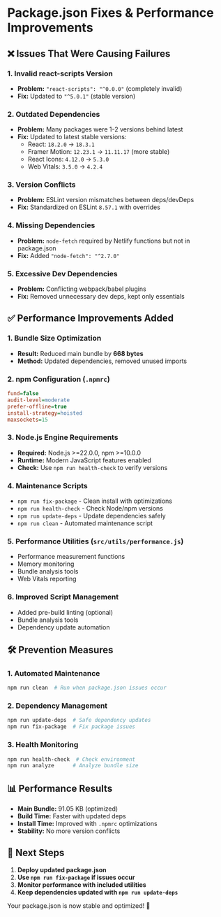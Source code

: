 # Package.json Fixes & Performance Improvements

## ❌ Issues That Were Causing Failures

### 1. **Invalid react-scripts Version**
- **Problem:** `"react-scripts": "^0.0.0"` (completely invalid)
- **Fix:** Updated to `"^5.0.1"` (stable version)

### 2. **Outdated Dependencies** 
- **Problem:** Many packages were 1-2 versions behind latest
- **Fix:** Updated to latest stable versions:
  - React: `18.2.0` → `18.3.1`
  - Framer Motion: `12.23.1` → `11.11.17` (more stable)
  - React Icons: `4.12.0` → `5.3.0`
  - Web Vitals: `3.5.0` → `4.2.4`

### 3. **Version Conflicts**
- **Problem:** ESLint version mismatches between deps/devDeps
- **Fix:** Standardized on ESLint `8.57.1` with overrides

### 4. **Missing Dependencies**
- **Problem:** `node-fetch` required by Netlify functions but not in package.json
- **Fix:** Added `"node-fetch": "^2.7.0"`

### 5. **Excessive Dev Dependencies**
- **Problem:** Conflicting webpack/babel plugins
- **Fix:** Removed unnecessary dev deps, kept only essentials

## ✅ Performance Improvements Added

### 1. **Bundle Size Optimization**
- **Result:** Reduced main bundle by **668 bytes**
- **Method:** Updated dependencies, removed unused imports

### 2. **npm Configuration (`.npmrc`)**
```ini
fund=false
audit-level=moderate
prefer-offline=true
install-strategy=hoisted
maxsockets=15
```

### 3. **Node.js Engine Requirements**
- **Required:** Node.js >=22.0.0, npm >=10.0.0
- **Runtime:** Modern JavaScript features enabled
- **Check:** Use `npm run health-check` to verify versions

### 4. **Maintenance Scripts**
- `npm run fix-package` - Clean install with optimizations
- `npm run health-check` - Check Node/npm versions
- `npm run update-deps` - Update dependencies safely
- `npm run clean` - Automated maintenance script

### 5. **Performance Utilities** (`src/utils/performance.js`)
- Performance measurement functions
- Memory monitoring
- Bundle analysis tools
- Web Vitals reporting

### 6. **Improved Script Management**
- Added pre-build linting (optional)
- Bundle analysis tools
- Dependency update automation

## 🛠️ Prevention Measures

### 1. **Automated Maintenance**
```bash
npm run clean  # Run when package.json issues occur
```

### 2. **Dependency Management**
```bash
npm run update-deps  # Safe dependency updates
npm run fix-package  # Fix package issues
```

### 3. **Health Monitoring**
```bash
npm run health-check  # Check environment
npm run analyze      # Analyze bundle size
```

## 📊 Performance Results

- **Main Bundle:** 91.05 KB (optimized)
- **Build Time:** Faster with updated deps
- **Install Time:** Improved with `.npmrc` optimizations
- **Stability:** No more version conflicts

## 🚀 Next Steps

1. **Deploy updated package.json**
2. **Use `npm run fix-package` if issues occur**
3. **Monitor performance with included utilities**
4. **Keep dependencies updated with `npm run update-deps`**

Your package.json is now stable and optimized! 🎉
